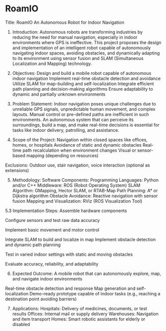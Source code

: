 # RoamIO
Title: RoamIO
An Autonomous Robot for Indoor Navigation

1. Introduction:
Autonomous robots are transforming industries by reducing the need for manual navigation, especially in indoor environments where GPS is ineffective. This project proposes the design and implementation of an intelligent robot capable of autonomously navigating indoor spaces, avoiding obstacles, and dynamically adapting to its environment using sensor fusion and SLAM (Simultaneous Localization and Mapping) technology.

2. Objectives:
Design and build a mobile robot capable of autonomous indoor navigation
Implement real-time obstacle detection and avoidance
Utilize SLAM for map-building and self-localization
Integrate efficient path planning and decision-making algorithms
Ensure adaptability to dynamic and partially unknown environments

3. Problem Statement:
Indoor navigation poses unique challenges due to unreliable GPS signals, unpredictable human movement, and complex layouts. Manual control or pre-defined paths are inefficient in such environments. An autonomous system that can perceive its surroundings, build a map, and make real-time decisions is essential for tasks like indoor delivery, patrolling, and assistance.

4. Scope of the Project:
Navigation within closed spaces like offices, homes, or hospitals
Avoidance of static and dynamic obstacles
Real-time path recalculation when environment changes
Visual or sensor-based mapping (depending on resources)

Exclusions: Outdoor use, stair navigation, voice interaction (optional as extensions)

5. Methodology:
Software Components:
Programming Languages: Python and/or C++
Middleware: ROS (Robot Operating System)
SLAM Algorithm: GMapping, Hector SLAM, or RTAB-Map
Path Planning: A* or Dijkstra algorithm
Obstacle Avoidance: Reactive navigation with sensor fusion
Mapping and Visualization: RViz (ROS Visualization Tool)

5.3 Implementation Steps:
Assemble hardware components

Configure sensors and test raw data accuracy

Implement basic movement and motor control

Integrate SLAM to build and localize in map
Implement obstacle detection and dynamic path planning

Test in varied indoor settings with static and moving obstacles

Evaluate accuracy, reliability, and adaptability

6. Expected Outcome:
A mobile robot that can autonomously explore, map, and navigate indoor environments

Real-time obstacle detection and response
Map generation and self-localization
Demo-ready prototype capable of indoor tasks (e.g., reaching a destination point avoiding barriers)

7. Applications:
Hospitals: Delivery of medicines, documents, or test results
Offices: Internal mail or supply delivery
Warehouses: Navigation and item transport
Homes: Smart robotic assistants for elderly or disabled
